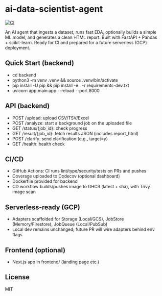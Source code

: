 # ai-data-scientist-agent

[![CI](https://github.com/Axionis47/ai-data-scientist-agent/actions/workflows/ci.yml/badge.svg)](https://github.com/Axionis47/ai-data-scientist-agent/actions/workflows/ci.yml)

An AI agent that ingests a dataset, runs fast EDA, optionally builds a simple ML model, and generates a clean HTML report. Built with FastAPI + Pandas + scikit-learn. Ready for CI and prepared for a future serverless (GCP) deployment.

## Quick Start (backend)

- cd backend
- python3 -m venv .venv && source .venv/bin/activate
- pip install -U pip && pip install -e . -r requirements-dev.txt
- uvicorn app.main:app --reload --port 8000

## API (backend)
- POST /upload: upload CSV/TSV/Excel
- POST /analyze: start a background job on the uploaded file
- GET /status/{job_id}: check progress
- GET /result/{job_id}: fetch results JSON (includes report_html)
- POST /clarify: send clarification (e.g., target=y)
- GET /health: health check

## CI/CD
- GitHub Actions: CI runs lint/type/security/tests on PRs and pushes
- Coverage uploaded to Codecov (optional dashboard)
- Dockerfile provided for backend
- CD workflow builds/pushes image to GHCR (latest + sha), with Trivy image scan

## Serverless-ready (GCP)
- Adapters scaffolded for Storage (Local/GCS), JobStore (Memory/Firestore), JobQueue (Local/PubSub)
- Local dev remains unchanged; future PR will wire adapters behind env flags

## Frontend (optional)
- Next.js app in frontend/ (landing page etc.)

## License
MIT

